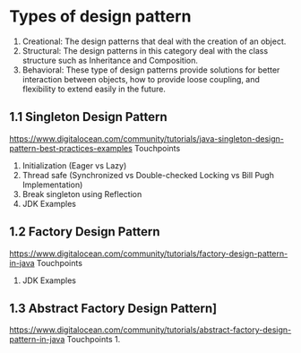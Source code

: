 # Types of design pattern

1. Creational: The design patterns that deal with the creation of an object.
2. Structural: The design patterns in this category deal with the class structure such as Inheritance and Composition.
3. Behavioral: These type of design patterns provide solutions for better interaction between objects, how to provide loose coupling, and flexibility to extend easily in the future.

## 1.1 Singleton Design Pattern
https://www.digitalocean.com/community/tutorials/java-singleton-design-pattern-best-practices-examples
Touchpoints
1. Initialization (Eager vs Lazy)
2. Thread safe (Synchronized vs Double-checked Locking vs Bill Pugh Implementation)
3. Break singleton using Reflection
4. JDK Examples

## 1.2 Factory Design Pattern
https://www.digitalocean.com/community/tutorials/factory-design-pattern-in-java
Touchpoints
1. JDK Examples

## 1.3 Abstract Factory Design Pattern]
https://www.digitalocean.com/community/tutorials/abstract-factory-design-pattern-in-java
Touchpoints
1. 
